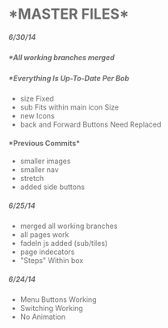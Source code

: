 <html>
<head>
<style style="text/css">
html {
	font-family: "lato";
	font-weight: 300;
	color:#6d6d6d;
}

h1 {
	color:#f4811f;
}

h4 {
	color:#f4811f;
}
</style>
</head>
<body>

<h1>*MASTER FILES*</h1>
<h5><em>6/30/14</em></h5>
<h5>*All working branches merged </h5>
<h5>*Everything Is Up-To-Date Per Bob </h5>

<ul>	
	<li>size Fixed</li>
	<li>sub Fits within main icon Size</li>
	<li>new Icons</li>
	<li>back and Forward Buttons Need Replaced</li>
</ul>
	
<h4>*Previous Commits*</h4>
	<ul>	
		<li>smaller images</li>
		<li>smaller nav</li>
		<li>stretch</li>
		<li>added side buttons</li>
	</ul>

<h5><em>6/25/14</em></h5>
	<ul>
		<li>merged all working branches</li>
		<li>all pages work</li>
		<li>fadeIn js added (sub/tiles)</li>
		<li>page indecators</li>
		<li>"Steps" Within box</li>
	</ul>
	
<h5><em>6/24/14</em></h5>
	<ul>
		<li>Menu Buttons Working</li>
		<li>Switching Working</li>
		<li>No Animation</li>


</body>
</html>